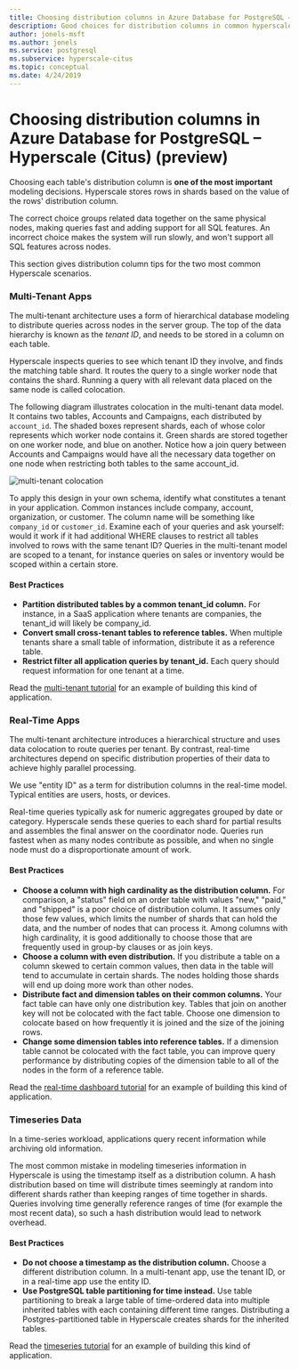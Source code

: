 ```yaml
---
title: Choosing distribution columns in Azure Database for PostgreSQL – Hyperscale (Citus) (preview)
description: Good choices for distribution columns in common hyperscale scenarios
author: jonels-msft
ms.author: jonels
ms.service: postgresql
ms.subservice: hyperscale-citus
ms.topic: conceptual
ms.date: 4/24/2019
---
```


# Choosing distribution columns in Azure Database for PostgreSQL – Hyperscale (Citus) (preview)

Choosing each table's distribution column is **one of the most important** modeling decisions. Hyperscale stores rows in shards based on the value of the rows' distribution column.

The correct choice groups related data together on the same physical nodes, making queries fast and adding support for all SQL features. An incorrect choice makes the system will run slowly, and won't support all SQL features across nodes.

This section gives distribution column tips for the two most common Hyperscale
scenarios.

### Multi-Tenant Apps

The multi-tenant architecture uses a form of hierarchical database modeling to
distribute queries across nodes in the server group.  The top of the data
hierarchy is known as the *tenant ID*, and needs to be stored in a column on
each table.

Hyperscale inspects queries to see which tenant ID they involve, and finds the matching table shard. It
routes the query to a single worker node that contains the shard. Running a query with
all relevant data placed on the same node is called colocation.

The following diagram illustrates colocation in the multi-tenant data
model. It contains two tables, Accounts and Campaigns, each distributed
by `account_id`. The shaded boxes represent shards, each of whose color
represents which worker node contains it. Green shards are stored
together on one worker node, and blue on another. Notice how a join
query between Accounts and Campaigns would have all the necessary data
together on one node when restricting both tables to the same
account\_id.

![multi-tenant
colocation](media/concepts-hyperscale-choosing-distribution-column/multi-tenant-colocation.png)

To apply this design in your own schema, identify
what constitutes a tenant in your application. Common instances include
company, account, organization, or customer. The column name will be
something like `company_id` or `customer_id`. Examine each of your
queries and ask yourself: would it work if it had additional WHERE
clauses to restrict all tables involved to rows with the same tenant ID?
Queries in the multi-tenant model are scoped to a tenant, for
instance queries on sales or inventory would be scoped within a certain
store.

#### Best Practices

-   **Partition distributed tables by a common tenant\_id column.** For
    instance, in a SaaS application where tenants are companies, the
    tenant\_id will likely be company\_id.
-   **Convert small cross-tenant tables to reference tables.** When
    multiple tenants share a small table of information, distribute it
    as a reference table.
-   **Restrict filter all application queries by tenant\_id.** Each
    query should request information for one tenant at a time.

Read the [multi-tenant
tutorial](./tutorial-design-database-hyperscale-multi-tenant) for an example of
building this kind of application.

### Real-Time Apps

The multi-tenant architecture introduces a hierarchical structure
and uses data colocation to route queries per tenant. By contrast, real-time
architectures depend on specific distribution properties of their data
to achieve highly parallel processing.

We use "entity ID" as a term for distribution columns in the real-time
model. Typical entities are users, hosts, or devices.

Real-time queries typically ask for numeric aggregates grouped by date or
category. Hyperscale sends these queries to each shard for partial results and
assembles the final answer on the coordinator node. Queries run fastest when as
many nodes contribute as possible, and when no single node must do a
disproportionate amount of work.

#### Best Practices

-   **Choose a column with high cardinality as the distribution
    column.** For comparison, a \"status\" field on an order table with
    values "new," "paid," and "shipped" is a poor choice of
    distribution column. It assumes only those few values, which limits the number of shards that can hold
    the data, and the number of nodes that can process it. Among columns
    with high cardinality, it is good additionally to choose those that
    are frequently used in group-by clauses or as join keys.
-   **Choose a column with even distribution.** If you distribute a
    table on a column skewed to certain common values, then data in the
    table will tend to accumulate in certain shards. The nodes holding
    those shards will end up doing more work than other nodes.
-   **Distribute fact and dimension tables on their common columns.**
    Your fact table can have only one distribution key. Tables that join
    on another key will not be colocated with the fact table. Choose
    one dimension to colocate based on how frequently it is joined and
    the size of the joining rows.
-   **Change some dimension tables into reference tables.** If a
    dimension table cannot be colocated with the fact table, you can
    improve query performance by distributing copies of the dimension
    table to all of the nodes in the form of a reference table.

Read the [real-time dashboard
tutorial](./tutorial-design-database-hyperscale-realtime) for an example of
building this kind of application.

### Timeseries Data

In a time-series workload, applications query recent information while
archiving old information.

The most common mistake in modeling timeseries information in Hyperscale is
using the timestamp itself as a distribution column. A hash distribution based
on time will distribute times seemingly at random into different shards rather
than keeping ranges of time together in shards. Queries involving time
generally reference ranges of time (for example the most recent data), so such
a hash distribution would lead to network overhead.

#### Best Practices

-   **Do not choose a timestamp as the distribution column.** Choose a
    different distribution column. In a multi-tenant app, use the tenant
    ID, or in a real-time app use the entity ID.
-   **Use PostgreSQL table partitioning for time instead.** Use table
    partitioning to break a large table of time-ordered data into
    multiple inherited tables with each containing different time
    ranges.  Distributing a Postgres-partitioned table in Hyperscale
    creates shards for the inherited tables.

Read the [timeseries tutorial](https://aka.ms/hyperscale-tutorial-timeseries)
for an example of building this kind of application.
